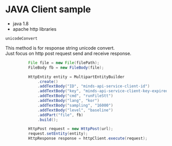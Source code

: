 # JAVA Client sample

- java 1.8
- apache http libraries

```
unicodeConvert
```
This method is for response string unicode convert.  
Just focus on http post request send and receive response.  




```java
          File file = new File(filePath);
          FileBody fb = new FileBody(file);

          HttpEntity entity = MultipartEntityBuilder
              .create()
              .addTextBody("ID", "minds-api-service-client-id")
              .addTextBody("key", "minds-api-service-client-key-expired")
              .addTextBody("cmd", "runFileStt")
              .addTextBody("lang", "kor")
              .addTextBody("sampling", "16000")
              .addTextBody("level", "baseline")
              .addPart("file", fb)
              .build();

          HttpPost request = new HttpPost(url);
          request.setEntity(entity);
          HttpResponse response = httpClient.execute(request);
```
